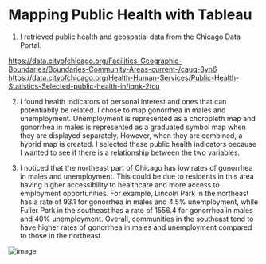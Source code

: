 # Mapping Public Health with Tableau

1. I retrieved public health and geospatial data from the Chicago Data Portal:

https://data.cityofchicago.org/Facilities-Geographic-Boundaries/Boundaries-Community-Areas-current-/cauq-8yn6
https://data.cityofchicago.org/Health-Human-Services/Public-Health-Statistics-Selected-public-health-in/iqnk-2tcu

2. I found health indicators of personal interest and ones that can potentiablly be related. I chose to map gonorrhea in males and unemployment. Unemployment is represented as a choropleth map and gonorrhea in males is represented as a graduated symbol map when they are displayed separately. However, when they are combined, a hybrid map is created. I selected these public health indicators because I wanted to see if there is a relationship between the two variables.


3. I noticed that the northeast part of Chicago has low rates of gonorrhea in males and unemployment. This could be due to residents in this area having higher accessibility to healthcare and more access to employment opportunities. For example, Lincoln Park in the northeast has a rate of 93.1 for gonorrhea in males and 4.5% unemployment, while Fuller Park in the southeast has a rate of 1556.4 for gonorrhea in males and 40% unemployment. Overall, communities in the southeast tend to have higher rates of gonorrhea in males and unemployment compared to those in the northeast.

![image](https://user-images.githubusercontent.com/77419851/209523780-4bf72b5d-a779-4176-ada2-a8489a591476.png)

  



